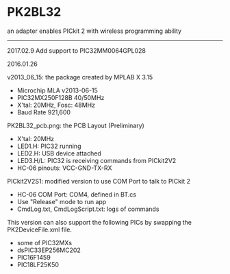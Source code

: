 # PK2BL32
an adapter enables PICkit 2 with wireless programming ability

---------------------------
2017.02.9
Add support to PIC32MM0064GPL028

2016.01.26

v2013_06_15: the package created by MPLAB X 3.15
   - Microchip MLA v2013-06-15
   - PIC32MX250F128B 40/50MHz
   - X'tal: 20MHz, Fosc: 48MHz
   - Baud Rate 921,600

PK2BL32_pcb.png: the PCB Layout (Preliminary)
   - X'tal: 20MHz
   - LED1.H: PIC32 running
   - LED2.H: USB device attached 
   - LED3.H/L: PIC32 is receiving commands from PICkit2V2 
   - HC-06 pinouts: VCC-GND-TX-RX

PICkit2V2S1: modified version to use COM Port to talk to PICkit 2
   - HC-06 COM Port: COM4, defined in BT.cs
   - Use "Release" mode to run app
   - CmdLog.txt, CmdLogScript.txt: logs of commands

This version can also support the following PICs by swapping the PK2DeviceFile.xml file.
   - some of PIC32MXs
   - dsPIC33EP256MC202
   - PIC16F1459
   - PIC18LF25K50

